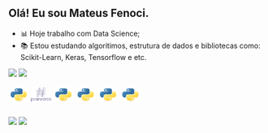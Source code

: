 ## Olá! Eu sou Mateus Fenoci.

- 📊​ Hoje trabalho com Data Science;
- ​📚​ Estou estudando algoritimos, estrutura de dados e bibliotecas como: Scikit-Learn, Keras, Tensorflow e etc.

<div>
  <img height="180em" src="https://github-readme-stats.vercel.app/api?username=MateusFenoci&hide=contribs,prs"></img>
  <img height="180em" src="https://github-readme-stats.vercel.app/api/top-langs/?username=MateusFenoci&hide=javascript,html"></img>
</div>


<div style="display: inline_block"><br>
  <img align="center" alt="Mf-Python" height="30" width="40" src="https://raw.githubusercontent.com/devicons/devicon/master/icons/python/python-original.svg">
  <img align="center" alt="Mf-Pandas" height="30" width="40" src="https://github.com/devicons/devicon/blob/master/icons/pandas/pandas-line-wordmark.svg">
  <img align="center" alt="Mf-Python" height="30" width="40" src="https://raw.githubusercontent.com/devicons/devicon/master/icons/python/python-original.svg">
  <img align="center" alt="Mf-Python" height="30" width="40" src="https://raw.githubusercontent.com/devicons/devicon/master/icons/python/python-original.svg">
  <img align="center" alt="Mf-Python" height="30" width="40" src="https://raw.githubusercontent.com/devicons/devicon/master/icons/python/python-original.svg">
  <img align="center" alt="Mf-Python" height="30" width="40" src="https://raw.githubusercontent.com/devicons/devicon/master/icons/python/python-original.svg">


</div>

## 

<div>
  <a href = "mailto:fenocimateus@gmail.com"><img src="https://img.shields.io/badge/-Gmail-%23333?style=for-the-badge&logo=gmail&logoColor=white" target="_blank"></a>
  <a href="https://www.linkedin.com/in/mateus-r-fenoci-ba0936232/" target="_blank"><img src="https://img.shields.io/badge/-LinkedIn-%230077B5?style=for-the-badge&logo=linkedin&logoColor=white" target="_blank"</a> 
</div>
